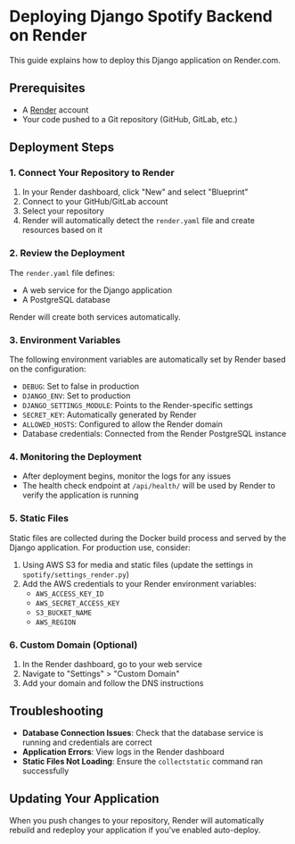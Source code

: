 # Deploying Django Spotify Backend on Render

This guide explains how to deploy this Django application on Render.com.

## Prerequisites

- A [Render](https://render.com) account
- Your code pushed to a Git repository (GitHub, GitLab, etc.)

## Deployment Steps

### 1. Connect Your Repository to Render

1. In your Render dashboard, click "New" and select "Blueprint"
2. Connect to your GitHub/GitLab account
3. Select your repository
4. Render will automatically detect the `render.yaml` file and create resources based on it

### 2. Review the Deployment

The `render.yaml` file defines:
- A web service for the Django application
- A PostgreSQL database

Render will create both services automatically.

### 3. Environment Variables

The following environment variables are automatically set by Render based on the configuration:

- `DEBUG`: Set to false in production
- `DJANGO_ENV`: Set to production
- `DJANGO_SETTINGS_MODULE`: Points to the Render-specific settings
- `SECRET_KEY`: Automatically generated by Render
- `ALLOWED_HOSTS`: Configured to allow the Render domain
- Database credentials: Connected from the Render PostgreSQL instance

### 4. Monitoring the Deployment

- After deployment begins, monitor the logs for any issues
- The health check endpoint at `/api/health/` will be used by Render to verify the application is running

### 5. Static Files

Static files are collected during the Docker build process and served by the Django application. For production use, consider:

1. Using AWS S3 for media and static files (update the settings in `spotify/settings_render.py`)
2. Add the AWS credentials to your Render environment variables:
   - `AWS_ACCESS_KEY_ID`
   - `AWS_SECRET_ACCESS_KEY`
   - `S3_BUCKET_NAME`
   - `AWS_REGION`

### 6. Custom Domain (Optional)

1. In the Render dashboard, go to your web service
2. Navigate to "Settings" > "Custom Domain"
3. Add your domain and follow the DNS instructions

## Troubleshooting

- **Database Connection Issues**: Check that the database service is running and credentials are correct
- **Application Errors**: View logs in the Render dashboard
- **Static Files Not Loading**: Ensure the `collectstatic` command ran successfully

## Updating Your Application

When you push changes to your repository, Render will automatically rebuild and redeploy your application if you've enabled auto-deploy. 